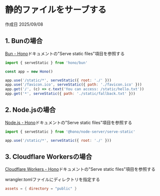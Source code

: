 # 静的ファイルをサーブする

作成日 2025/09/08

## 1. Bunの場合

[Bun - Hono](https://hono.dev/docs/getting-started/bun)ドキュメントの"Serve static files"項目を参照する

```javascript
import { serveStatic } from 'hono/bun'

const app = new Hono()

app.use('/static/*', serveStatic({ root: './' }))
app.use('/favicon.ico', serveStatic({ path: './favicon.ico' }))
app.get('/', (c) => c.text('You can access: /static/hello.txt'))
app.get('*', serveStatic({ path: './static/fallback.txt' }))
```

## 2. Node.jsの場合

[Node.js - Hono](https://hono.dev/docs/getting-started/nodejs)ドキュメントの"Serve static files"項目を参照する

```javascript
import { serveStatic } from '@hono/node-server/serve-static'

app.use('/static/*', serveStatic({ root: './' }))
```

## 3. Cloudflare Workersの場合

[Cloudflare Workers - Hono](https://hono.dev/docs/getting-started/cloudflare-workers)ドキュメントの"Serve static files"項目を参照する

wrangler.tomlファイルにディレクトリを指定する

```toml
assets = { directory = "public" }
```
